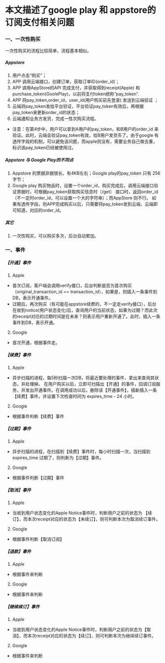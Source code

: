 # 本文描述了google play 和 appstore的订阅支付相关问题
### 一、一次性购买
一次性购买的流程比较简单，流程基本相似。
##### Appstore
1. 用户点击“购买”；
2. APP 调用云端接口，创建订单，获取订单ID(order_id)；
3. APP 调用AppStore的API 完成支付，并获取得到receipt(Apple) 和 purchase_token(GoolePlay)，以前将支付token统称“pay_token”.
4. APP 将pay_token,order_id，user_id(用户购买前先登录) 发送到云端验证 ；
5. 云端将pay_token发给平台验证，平台验证pay_token有效后，再根据pay_token来更新order_id的状态；
6. 云端通知业务方发货，完成一性次购买流程。
* 注意：在第4步中，用户可以拿到A用户的pay_token，和B用户的order_id 来验证。此时，云端会验证pay_token有效，给B用户发货币了。由于google 有透传字段的机制，可以避免该问题，而apple则没有，需要业务自己做去重，标识该pay_token已经被使用过。

##### Appstore 与 Google Play的不同点
1. Appstore 的票据非据很长，有4KB左右；Google play的pay_token 只有 256 字节；
2. Google play 购买物品时，设置一个order_id，购买完成后，调用云端接口验证票据时，可根据pay_token获取购买信息时（/get） 接口时，返回order_id（不一定时order_id，可以设置一个大的字符串）；而AppStore 则不行。 如果有透传字段，则APP完成购买以后，只需要将pay_token发到云端，云端即可知道，对应的order_id。

##### 其它 
1. 一次性购买，可以购买多次，后台自动累加。

### 一、事件
##### 【开通】事件
1. Apple 
- 首次订阅，客户端会调用verify接口，后台判断是否为首次购买（original_transaction_id == transaction_id），如果是，则插入一条事件到DB，表示开通事件。
- 过期后，再次购买（有可能在appstore续费的，不一定走verify接口），后台在收到notice(用户状态变化)后，查询用户的当前状态，如果为过期？而此次的receipt对应的过期时间是在未来？则表示用户重新开通了。此时，插入一条事件到DB，表示开通。

2. Google
- 首次开通，根据事件走。

##### 【续费】事件
1. Apple
- 异步扫描的进程，每5秒扫描一次DB，将最近要处理的事件，拿出来查询其状态，并处理掉。 在用户购买以后，立即可扫描出【开通】的事件，回调订阅服务，并发出开通事件。在调用成功以后，删除该【开通事件】，插新插入一条【续费】事件，并设置下次检查时间为 expires_time - 24 小时。

2. Google
- 根据事件判断【续费】事件

##### 【过期】事件
1. Apple
- 异步扫描的进程，在扫描到【续费】事件时，每小时扫描一次，当扫描到expires_time 过期了，则判断为【过期】事件。

2. Google 
- 根据事件判断【过期】事件

##### 【取消】事件
1. Apple 
- 当收到用户状态变化的Apple Notice事件时，判断用户之前的状态为 【续订】，而本次receipt对应的状态为【未续订】，则可判断本次为取消续订事件。
2. Google
- 根据事件判断【取消订阅】

##### 【退款】事件
1. Apple
- 根据事件来判断
2. Google 
- 根据事件来判断 

##### 【继续续订】事件
1. Apple
- 当收到用户状态变化的Apple Notice事件时，判断用户之前的状态为【取消】，而本次receipt对应的状态为【续订】，则可判断本次为继续续订事件。
2. Google
- 根据事件来判断


